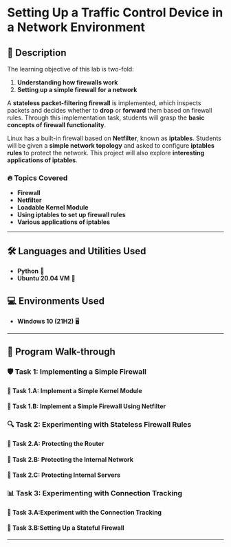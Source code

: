 # Setting Up a Traffic Control Device in a Network Environment

## 📌 Description  
The learning objective of this lab is two-fold:  

1. **Understanding how firewalls work**  
2. **Setting up a simple firewall for a network**  

 A **stateless packet-filtering firewall** is implemented, which inspects packets and decides whether to **drop** or **forward** them based on firewall rules. Through this implementation task, students will grasp the **basic concepts of firewall functionality**.  

Linux has a built-in firewall based on **Netfilter**, known as **iptables**. Students will be given a **simple network topology** and asked to configure **iptables rules** to protect the network. This project will also explore **interesting applications of iptables**.  

### 🔥 Topics Covered  
- **Firewall**  
- **Netfilter**  
- **Loadable Kernel Module**  
- **Using iptables to set up firewall rules**  
- **Various applications of iptables**  

---

## 🛠 Languages and Utilities Used  
- **Python** 🐍  
- **Ubuntu 20.04 VM** 🐧  

## 💻 Environments Used  
- **Windows 10 (21H2)** 🖥️  

---

## 🚀 Program Walk-through  

### **🛡 Task 1: Implementing a Simple Firewall**  
#### 🔹 Task 1.A: Implement a Simple Kernel Module  
#### 🔹 Task 1.B: Implement a Simple Firewall Using Netfilter  

### **🔍 Task 2: Experimenting with Stateless Firewall Rules**  
#### 🔹 Task 2.A: Protecting the Router  
#### 🔹 Task 2.B: Protecting the Internal Network  
#### 🔹 Task 2.C: Protecting Internal Servers  

### **📊 Task 3: Experimenting with Connection Tracking**  
#### 🔹 Task 3.A:Experiment with the Connection Tracking 
#### 🔹 Task 3.B:Setting Up a Stateful Firewall


---


